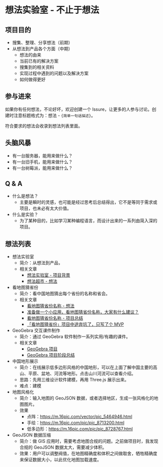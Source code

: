 # 想法实验室 - 不止于想法


## 项目目的

* 搜集、整理、分享想法（前期）
* 从想法到产品各个方面（中期）
    * 想法的由来
    * 当前已有的解决方案
    * 搜集到的相关资料
    * 实现过程中遇到的问题以及解决方案
    * 如何做得更好


## 参与进来

如果你有任何想法，不论好坏，欢迎创建一个 Issure，让更多的人参与讨论。创建时注意标题格式为：想法 - `{简单一句话描述}`。

符合要求的想法会收录到想法列表里面。


## 头脑风暴

* 有一台服务器，能用来做什么？
* 有一台旧手机，能用来做什么？
* 有一台树莓派，能用来做什么？


## Q & A

* 什么是想法？
    * 主要是瞬时的灵感，也可能是经过思考后总结得出，它不是等同于需求或项目，也未必有太大价值。
* 什么是实验？
    * 为了某种目的，比如学习某种编程语言，而设计出来的一系列由简入深的项目。


## 想法列表

* 想法实验室
    * 简介：从想法到产品，
    * 相关文章
        * [想法实验室 - 项目背景](https://mp.weixin.qq.com/s/ssIVF_H7j1QZre4BEQAcsA)
        * [想法超市 - 想法](https://mp.weixin.qq.com/s/zd0r02jScm4mUGkOnZMhNQ)
* 看地图猜省份
    * 简介：看中国地图猜出每个省份的名称和省会。
    * 相关文章
        * [看地图猜省份名称 - 想法](https://mp.weixin.qq.com/s/E5Npqjue8B_WTFQN3-8RTA)
        * [准备做一个小应用，看地图猜省份名称，大家有什么建议？](https://www.v2ex.com/t/848921)
        * [看地图猜省份名称 - 项目总结](https://mp.weixin.qq.com/s/Nerr9xEy3OQjpgpcI0BeTA)
        * [「看地图猜省份」项目中途弃坑了，只写了个 MVP](https://www.v2ex.com/t/849785)
* GeoGebra 交互课件制作
    * 简介：通过 GeoGebra 软件制作一系列实用/有趣的课件。
    * 相关文章
        * [GeoGebra 项目](https://mp.weixin.qq.com/s/R-bmuJuUW7DxEROrv9NVmQ)
        * [GeoGebra 项目阶段总结](https://mp.weixin.qq.com/s/grHIE5MSvO8tGFoVyI2H9w)
* 中国地形展示
    * 简介：在线展示低多边形风格的中国地形，可以在上面了解中国主要的高山、平原、盆地、河流等地形。点击山川河流可以查看介绍。
    * 思路：先用三维设计软件建模，再用 Three.js 展示出来。
    * 难点：建模
* 地图风格化
    * 简介：输入地图的 GeoJSON 数据，或者选择地区，生成一张风格化的地图图片。
    * 效果
        * 点阵：https://m.16pic.com/vector/pic_5464946.html
        * 手绘：https://m.16pic.com/pic/pic_8713200.html
        * 低多边形：https://m.16pic.com/pic/pic_8728767.html
* GeoJSON 数据压缩
    * 简介：做 GIS 应用时，需要考虑地图合规的问题。之前做项目时，我发现合规的 GeoJSON 数据太大，需要减少体积。
    * 效果：用户可以调整阀值，在地图精确度和体积之间做取舍，牺牲精确度来保证数据大小，以此优化地图加载速度。

<!-- 

## 实验

[查看实验](labs.md) -->
